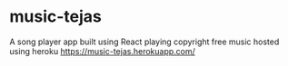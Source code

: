 # music-tejas
 A song player app built using React playing copyright free music hosted using heroku 
 https://music-tejas.herokuapp.com/

